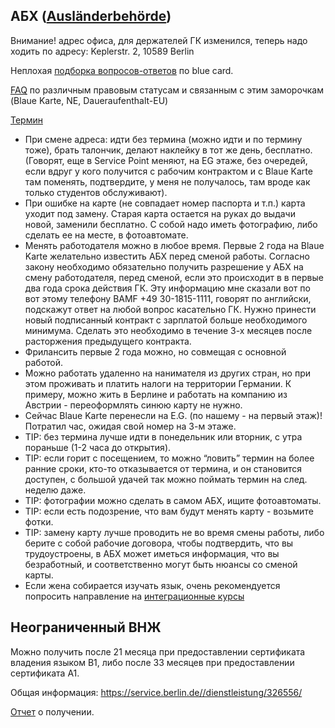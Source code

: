 ## АБХ ([Ausländerbehörde](http://www.berlin.de/labo/auslaender/dienstleistungen/))

Внимание! адрес офиса, для держателей ГК изменился, теперь надо ходить по адресу: Keplerstr. 2, 10589 Berlin

Неплохая [подборка вопросов-ответов](http://viza-v-germaniyu.ru/rabota-v-germanii/golubaya-karta-blue-card) по blue card.

[FAQ](http://faq.germany.ru/status.db/items/63.html) по различным правовым статусам и связанным с этим заморочкам (Blaue Karte, NE, Daueraufenthalt-EU)


[Термин](https://formular.berlin.de/jfs/findform?shortname=OTVBerlin&formtecid=4&areashortname=LABO)

- При смене адреса: идти без термина (можно идти и по термину тоже), брать талончик, делают наклейку в тот же день, бесплатно. (Говорят, еще в Service Point меняют, на EG этаже, без очередей, если вдруг у кого получится с рабочим контрактом и с Blaue Karte там поменять, подтвердите, у меня не получалось, там вроде как только студентов обслуживают).
- При ошибке на карте (не совпадает номер паспорта и т.п.) карта уходит под замену. Старая карта остается на руках до выдачи новой, заменили бесплатно. С собой надо иметь фотографию, либо сделать ее на месте, в фотоавтомате.
- Менять работодателя можно в любое время. Первые 2 года на Blaue Karte желательно известить АБХ перед сменой работы. Согласно закону необходимо обязательно получить разрешение у АБХ на смену работодателя, перед сменой, если это происходит в в первые два года срока действия ГК. Эту информацию мне сказали вот по вот этому телефону BAMF +49 30-1815-1111, говорят по английски, подскажут ответ на любой вопрос касательно ГК. Нужно принести новый подписанный контракт с зарплатой больше необходимого минимума. Сделать это необходимо в течение 3-х месяцев после расторжения предыдущего контракта.
- Фрилансить первые 2 года можно, но совмещая с основной работой.
- Можно работать удаленно на нанимателя из других стран, но при этом проживать и платить налоги на территории Германии. К примеру, можно жить в Берлине и работать на компанию из Австрии - переоформлять синюю карту не нужно.
- Сейчас Blaue Karte перенесли на E.G. (по нашему - на первый этаж)! Потратил час, ожидая свой номер на 3-м этаже.
- TIP: без термина лучше идти в понедельник или вторник, с утра пораньше (1-2 часа до открытия).
- TIP: если горит с посещением, то можно “ловить” термин на более ранние сроки, кто-то отказывается от термина, и он становится доступен, с большой удачей так можно поймать термин на след. неделю даже.
- TIP: фотографии можно сделать в самом АБХ, ищите фотоавтоматы.
- TIP: если есть подозрение, что вам будут менять карту - возьмите фотки.
- TIP: замену карту лучше проводить не во время смены работы, либо берите с собой рабочие договора, чтобы подтвердить, что вы трудоустроены, в АБХ может иметься информация, что вы безработный, и соответственно могут быть нюансы со сменой карты.
- Если жена собирается изучать язык, очень рекомендуется попросить направление на [интеграционные курсы](https://github.com/ewgRa/de_faq/blob/master/%D0%AF%D0%B7%D1%8B%D0%BA%D0%BE%D0%B2%D1%8B%D0%B5%20%D0%BA%D1%83%D1%80%D1%81%D1%8B.md#Интеграционные-курсы-языковые-курсы)

## Неограниченный ВНЖ
Можно получить после 21 месяца при предоставлении сертификата владения языком B1, либо после 33 месяцев при предоставлении сертификата A1. 

Общая информация: https://service.berlin.de//dienstleistung/326556/

[Отчет](http://foren.germany.ru/other/f/29015634.html?Cat=&page=1&view=collapsed&sb=5) о получении.
